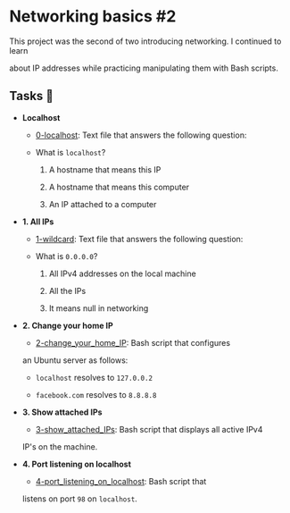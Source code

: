 # Networking basics #2



This project was the second of two introducing networking. I continued to learn

about IP addresses while practicing manipulating them with Bash scripts.



## Tasks :page_with_curl:



* **Localhost**

  * [0-localhost](./0-localhost): Text file that answers the following question:
  
  * What is `localhost`?
  
    1. A hostname that means this IP
    
    2. A hostname that means this computer
    
    3. An IP attached to a computer
    


* **1. All IPs**

  * [1-wildcard](./1-wildcard): Text file that answers the following question:
  
  * What is `0.0.0.0`?
  
    1. All IPv4 addresses on the local machine
    
    2. All the IPs
    
    3. It means null in networking
    


* **2. Change your home IP**

  * [2-change_your_home_IP](./2-change_your_home_IP): Bash script that configures
  
  an Ubuntu server as follows:
  
  * `localhost` resolves to `127.0.0.2`
  
  * `facebook.com` resolves to `8.8.8.8`
  


* **3. Show attached IPs**

  * [3-show_attached_IPs](./3-show_attached_IPs): Bash script that displays all active IPv4
  
  IP's on the machine.
  


* **4. Port listening on localhost**

  * [4-port_listening_on_localhost](./4-port_listening_on_localhost): Bash script that
  
  listens on port `98` on `localhost`.